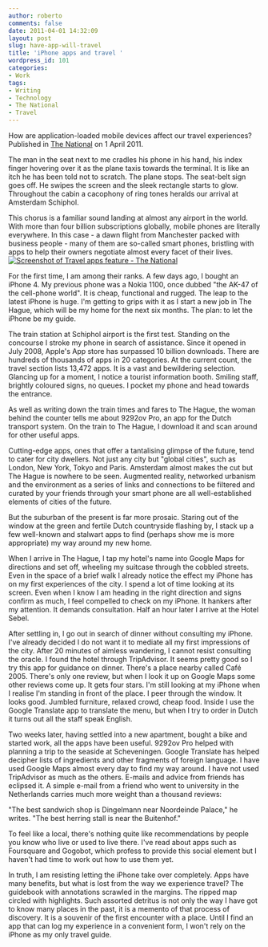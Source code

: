 ```yaml
---
author: roberto
comments: false
date: 2011-04-01 14:32:09
layout: post
slug: have-app-will-travel
title: 'iPhone apps and travel '
wordpress_id: 101
categories:
- Work
tags:
- Writing
- Technology
- The National
- Travel
---
```


How are application-loaded mobile devices affect our travel experiences? Published in [The National](http://www.thenational.ae/lifestyle/travel/have-app-will-travel-at-the-expense-of-the-experience?pageCount=0) on 1 April 2011.



The man in the seat next to me cradles his phone in his hand, his index finger hovering over it as the plane taxis towards the terminal. It is like an itch he has been told not to scratch. The plane stops. The seat-belt sign goes off. He swipes the screen and the sleek rectangle starts to glow. Throughout the cabin a cacophony of ring tones heralds our arrival at Amsterdam Schiphol.

This chorus is a familiar sound landing at almost any airport in the world. With more than four billion subscriptions globally, mobile phones are literally everywhere. In this case - a dawn flight from Manchester packed with business people - many of them are so-called smart phones, bristling with apps to help their owners negotiate almost every facet of their lives.
[![Screenshot of Travel apps feature - The National](http://www.robertocarroll.com/wp-content/uploads/2011/04/travel-apps-feature.jpg)](http://www.robertocarroll.com/wp-content/uploads/2011/04/travel-apps-feature.jpg)

For the first time, I am among their ranks. A few days ago, I bought an iPhone 4. My previous phone was a Nokia 1100, once dubbed "the AK-47 of the cell-phone world". It is cheap, functional and rugged. The leap to the latest iPhone is huge. I'm getting to grips with it as I start a new job in The Hague, which will be my home for the next six months. The plan: to let the iPhone be my guide.

The train station at Schiphol airport is the first test. Standing on the concourse I stroke my phone in search of assistance. Since it opened in July 2008, Apple's App store has surpassed 10 billion downloads. There are hundreds of thousands of apps in 20 categories. At the current count, the travel section lists 13,472 apps. It is a vast and bewildering selection. Glancing up for a moment, I notice a tourist information booth. Smiling staff, brightly coloured signs, no queues. I pocket my phone and head towards the entrance.

As well as writing down the train times and fares to The Hague, the woman behind the counter tells me about 9292ov Pro, an app for the Dutch transport system. On the train to The Hague, I download it and scan around for other useful apps.

Cutting-edge apps, ones that offer a tantalising glimpse of the future, tend to cater for city dwellers. Not just any city but "global cities", such as London, New York, Tokyo and Paris. Amsterdam almost makes the cut but The Hague is nowhere to be seen. Augmented reality, networked urbanism and the environment as a series of links and connections to be filtered and curated by your friends through your smart phone are all well-established elements of cities of the future.

But the suburban of the present is far more prosaic. Staring out of the window at the green and fertile Dutch countryside flashing by, I stack up a few well-known and stalwart apps to find (perhaps show me is more appropriate) my way around my new home.

When I arrive in The Hague, I tap my hotel's name into Google Maps for directions and set off, wheeling my suitcase through the cobbled streets. Even in the space of a brief walk I already notice the effect my iPhone has on my first experiences of the city. I spend a lot of time looking at its screen. Even when I know I am heading in the right direction and signs confirm as much, I feel compelled to check on my iPhone. It hankers after my attention. It demands consultation. Half an hour later I arrive at the Hotel Sebel.

After settling in, I go out in search of dinner without consulting my iPhone. I've already decided I do not want it to mediate all my first impressions of the city. After 20 minutes of aimless wandering, I cannot resist consulting the oracle. I found the hotel through TripAdvisor. It seems pretty good so I try this app for guidance on dinner. There's a place nearby called Café 2005. There's only one review, but when I look it up on Google Maps some other reviews come up. It gets four stars. I'm still looking at my iPhone when I realise I'm standing in front of the place. I peer through the window. It looks good. Jumbled furniture, relaxed crowd, cheap food. Inside I use the Google Translate app to translate the menu, but when I try to order in Dutch it turns out all the staff speak English.

Two weeks later, having settled into a new apartment, bought a bike and started work, all the apps have been useful. 9292ov Pro helped with planning a trip to the seaside at Scheveningen. Google Translate has helped decipher lists of ingredients and other fragments of foreign language. I have used Google Maps almost every day to find my way around. I have not used TripAdvisor as much as the others. E-mails and advice from friends has eclipsed it. A simple e-mail from a friend who went to university in the Netherlands carries much more weight than a thousand reviews:

"The best sandwich shop is Dingelmann near Noordeinde Palace," he writes. "The best herring stall is near the Buitenhof."

To feel like a local, there's nothing quite like recommendations by people you know who live or used to live there. I've read about apps such as Foursquare and Gogobot, which profess to provide this social element but I haven't had time to work out how to use them yet.

In truth, I am resisting letting the iPhone take over completely. Apps have many benefits, but what is lost from the way we experience travel? The guidebook with annotations scrawled in the margins. The ripped map circled with highlights. Such assorted detritus is not only the way I have got to know many places in the past, it is a memento of that process of discovery. It is a souvenir of the first encounter with a place. Until I find an app that can log my experience in a convenient form, I won't rely on the iPhone as my only travel guide.
